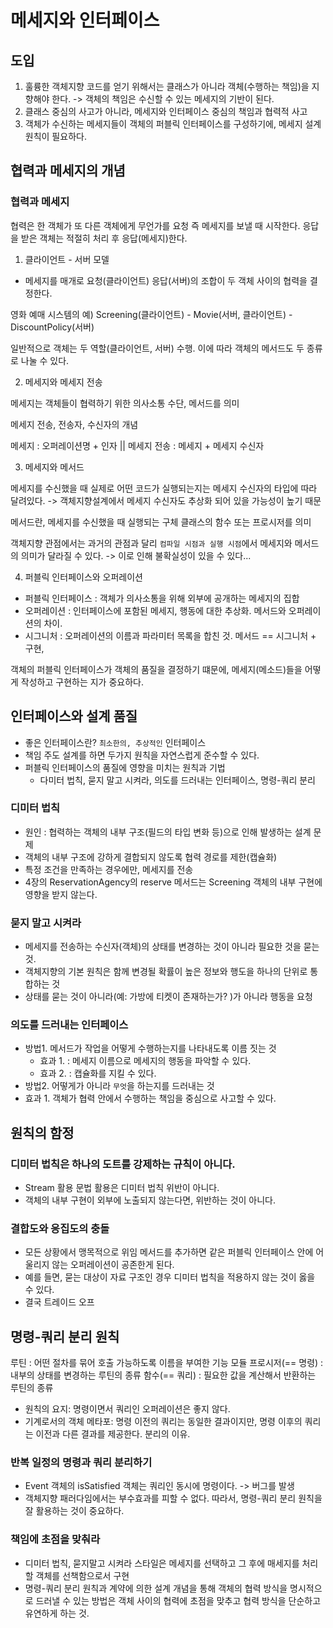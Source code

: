 # 메세지와 인터페이스

## 도입

1. 훌륭한 객체지향 코드를 얻기 위해서는 클래스가 아니라 객체(수행하는 책임)을 지향해야 한다.
   -> 객체의 책임은 수신할 수 있는 메세지의 기반이 된다. 
2. 클래스 중심의 사고가 아니라, 메세지와 인터페이스 중심의 책임과 협력적 사고
3. 객체가 수신하는 메세지들이 객체의 퍼블릭 인터페이스를 구성하기에, 메세지 설계 원칙이 필요하다.


## 협력과 메세지의 개념

### 협력과 메세지

협력은 한 객체가 또 다른 객체에게 무언가를 요청 즉 메세지를 보낼 때 시작한다.
응답을 받은 객체는 적절히 처리 후 응답(메세지)한다.

1. 클라이언트 - 서버 모델
- 메세지를 매개로 요청(클라이언트) 응답(서버)의 조합이 두 객체 사이의 협력을 결정한다.

영화 예매 시스템의 예) Screening(클라이언트) - Movie(서버, 클라이언트) - DiscountPolicy(서버)

일반적으로 객체는 두 역할(클라이언트, 서버) 수행. 이에 따라 객체의 메서드도 두 종류로 나눌 수 있다.

2. 메세지와 메세지 전송

  메세지는 객체들이 협력하기 위한 의사소통 수단, 메서드를 의미

  메세지 전송, 전송자, 수신자의 개념

  메세지 : 오퍼레이션명 + 인자 || 메세지 전송 : 메세지 + 메세지 수신자


3. 메세지와 메서드

  메세지를 수신했을 때 실제로 어떤 코드가 실행되는지는 메세지 수신자의 타입에 따라 달려있다.
  -> 객체지향설계에서 메세지 수신자도 추상화 되어 있을 가능성이 높기 때문

  메서드란, 메세지를 수신했을 때 실행되는 구체 클래스의 함수 또는 프로시저를 의미

  
  객체지향 관점에서는 과거의 관점과 달리 `컴파일 시점과 실행 시점`에서 메세지와 메서드의 의미가 달라질 수 있다.
  -> 이로 인해 불확실성이 있을 수 있다...
  
4. 퍼블릭 인터페이스와 오퍼레이션

- 퍼블릭 인터페이스 : 객체가 의사소통을 위해 외부에 공개하는 메세지의 집합 
- 오퍼레이션 : 인터페이스에 포함된 메세지, 행동에 대한 추상화. 메서드와 오퍼레이션의 차이.
- 시그니처 : 오퍼레이션의 이름과 파라미터 목록을 합친 것. 메서드 == 시그니처 + 구현, 

객체의 퍼블릭 인터페이스가 객체의 품질을 결정하기 떄문에, 메세지(메소드)들을 어떻게 작성하고 구현하는 지가 중요하다.

## 인터페이스와 설계 품질
- 좋은 인터페이스란?  `최소한의, 추상적인` 인터페이스
- 책임 주도 설계를 하면 두가지 원칙을 자연스럽게 준수할 수 있다.
- 퍼블릭 인터페이스의 품질에 영향을 미치는 원칙과 기법
  - 다미터 법칙, 묻지 말고 시켜라, 의도를 드러내는 인터페이스, 명령-쿼리 분리

### 디미터 법칙

- 원인 : 협력하는 객체의 내부 구조(필드의 타입 변화 등)으로 인해 발생하는 설계 문제
- 객체의 내부 구조에 강하게 결합되지 않도록 협력 경로를 제한(캡슐화)
- 특정 조건을 만족하는 경우에만, 메세지를 전송
- 4장의 ReservationAgency의 reserve 메서드는 Screening 객체의 내부 구현에 영향을 받지 않는다.

  
### 묻지 말고 시켜라

- 메세지를 전송하는 수신자(객체)의 상태를 변경하는 것이 아니라 필요한 것을 묻는 것.
- 객체지향의 기본 원칙은 함께 변경될 확률이 높은 정보와 행도을 하나의 단위로 통합하는 것
- 상태를 묻는 것이 아니라(예: 가방에 티켓이 존재하는가? )가 아니라 행동을 요청

### 의도를 드러내는 인터페이스

- 방법1. 메서드가 작업을 어떻게 수행하는지를 나타내도록 이름 짓는 것
  - 효과 1. : 메세지 이름으로 메세지의 행동을 파악할 수 있다.
  - 효과 2. : 캡슐화를 지킬 수 있다.
- 방법2. 어떻게가 아니라 `무엇`을 하는지를 드러내는 것
 - 효과 1. 객체가 협력 안에서 수행하는 책임을 중심으로 사고할 수 있다.

## 원칙의 함정

### 디미터 법칙은 하나의 도트를 강제하는 규칙이 아니다.
- Stream 활용 문법 활용은 디미터 법칙 위반이 아니다.
- 객체의 내부 구현이 외부에 노출되지 않는다면, 위반하는 것이 아니다.

### 결합도와 응집도의 충돌

- 모든 상황에서 맹목적으로 위임 메서드를 추가하면 같은 퍼블릭 인터페이스 안에 어울리지 않는 오퍼레이션이 공존한게 된다.
- 예를 들면, 묻는 대상이 자료 구조인 경우 디미터 법칙을 적용하지 않는 것이 옳을 수 있다.
- 결국 트레이드 오프

## 명령-쿼리 분리 원칙

루틴 : 어떤 절차를 묶어 호출 가능하도록 이름을 부여한 기능 모듈
프로시저(== 명령) : 내부의 상태를 변경하는 루틴의 종류
함수(== 쿼리) : 필요한 값을 계산해서 반환하는 루틴의 종류

- 원칙의 요지: 명령이면서 쿼리인 오퍼레이션은 좋지 않다.
- 기계로서의 객체 메타포: 명령 이전의 쿼리는 동일한 결과이지만, 명령 이후의 쿼리는 이전과 다른 결과를 제공한다. 분리의 이유.

### 반복 일정의 명령과 쿼리 분리하기
- Event 객체의 isSatisfied 객체는 쿼리인 동시에 명령이다. -> 버그를 발생
- 객체지향 패러다임에서는 부수효과를 피할 수 없다. 따라서, 명령-쿼리 분리 원칙을 잘 활용하는 것이 중요하다.

### 책임에 초점을 맞춰라

- 디미터 법칙, 묻지말고 시켜라 스타일은 메세지를 선택하고 그 후에 매세지를 처리할 객체를 선책함으로서 구현
- 명령-쿼리 분리 원칙과 계약에 의한 설계 개념을 통해 객체의 협력 방식을 명시적으로 드러낼 수 있는 방법은 객체 사이의 협력에 초점을 맞추고 협력 방식을 단순하고 유연하게 하는 것.

